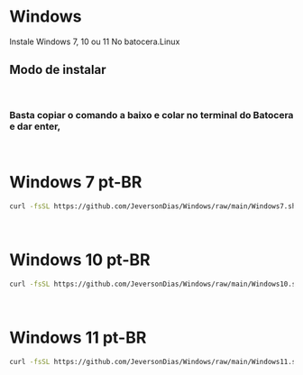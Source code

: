 # Windows
Instale Windows 7, 10 ou 11 No batocera.Linux
<br>

<h2>Modo de instalar</h2>
<br>
<h3>Basta copiar o comando a baixo e colar no terminal do Batocera e dar enter,</h3>
<br>

# Windows 7 pt-BR

```bash
curl -fsSL https://github.com/JeversonDias/Windows/raw/main/Windows7.sh | bash
```
<br>

# Windows 10 pt-BR

```bash
curl -fsSL https://github.com/JeversonDias/Windows/raw/main/Windows10.sh | bash
```
<br>

# Windows 11 pt-BR

```bash
curl -fsSL https://github.com/JeversonDias/Windows/raw/main/Windows11.sh | bash
```
<br>
